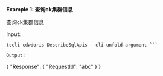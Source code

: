 **Example 1: 查询ck集群信息**

查询ck集群信息

Input: 

```
tccli cdwdoris DescribeSqlApis --cli-unfold-argument ```

Output: 
```
{
    "Response": {
        "RequestId": "abc"
    }
}
```

